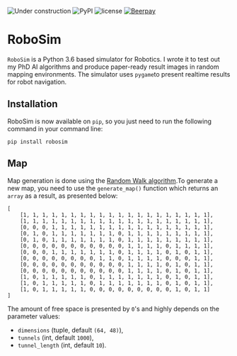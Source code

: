 ![Under construction](https://img.shields.io/badge/stage-under%20construction-blue.svg)
![PyPI](https://img.shields.io/pypi/v/robosim.svg)
![license](https://img.shields.io/github/license/lukzmu/robosim.svg)
[![Beerpay](https://beerpay.io/lukzmu/robosim/badge.svg?style=flat)](https://beerpay.io/lukzmu/robosim)

# RoboSim

`RoboSim` is a Python 3.6 based simulator for Robotics. I wrote it to test out my PhD AI algorithms and produce paper-ready result images in random mapping environments. The simulator uses `pygame`to present realtime results for robot navigation.

## Installation

RoboSim is now available on `pip`, so you just need to run the following command in your command line:

```
pip install robosim
```

## Map

Map generation is done using the [Random Walk algorithm](https://en.wikipedia.org/wiki/Random_walk).To generate a new map, you need to use the `generate_map()` function which returns an `array` as a result, as presented below:

```
[
    [1, 1, 1, 1, 1, 1, 1, 1, 1, 1, 1, 1, 1, 1, 1, 1, 1, 1, 1, 1], 
    [1, 1, 1, 1, 1, 1, 1, 1, 1, 1, 1, 1, 1, 1, 1, 1, 1, 1, 1, 1], 
    [0, 0, 0, 1, 1, 1, 1, 1, 1, 1, 1, 1, 1, 1, 1, 1, 1, 1, 1, 1], 
    [0, 1, 0, 1, 1, 1, 1, 1, 1, 1, 0, 1, 1, 1, 1, 1, 1, 1, 1, 1], 
    [0, 1, 0, 1, 1, 1, 1, 1, 1, 1, 0, 1, 1, 1, 1, 1, 1, 1, 1, 1], 
    [0, 0, 0, 0, 0, 0, 0, 0, 0, 0, 0, 1, 1, 1, 1, 0, 1, 1, 1, 1], 
    [0, 0, 0, 1, 1, 1, 1, 1, 1, 1, 0, 1, 1, 1, 1, 0, 1, 0, 1, 1], 
    [0, 0, 0, 0, 0, 0, 0, 0, 1, 1, 0, 1, 1, 1, 1, 0, 0, 0, 1, 1], 
    [0, 0, 0, 0, 0, 0, 0, 0, 0, 0, 0, 1, 1, 1, 1, 0, 1, 0, 1, 1], 
    [0, 0, 0, 0, 0, 0, 0, 0, 0, 0, 0, 1, 1, 1, 1, 0, 1, 0, 1, 1], 
    [1, 0, 1, 1, 1, 1, 1, 0, 1, 1, 1, 1, 1, 1, 1, 0, 1, 0, 1, 1], 
    [1, 0, 1, 1, 1, 1, 1, 0, 1, 1, 1, 1, 1, 1, 1, 0, 1, 0, 1, 1], 
    [1, 0, 1, 1, 1, 1, 1, 0, 0, 0, 0, 0, 0, 0, 0, 0, 1, 0, 1, 1]
]
```

The amount of free space is presented by `0`'s and highly depends on the parameter values:

- `dimensions` (tuple, default `(64, 48)`),
- `tunnels` (int, default `1000`),
- `tunnel_length` (int, default `10`).

